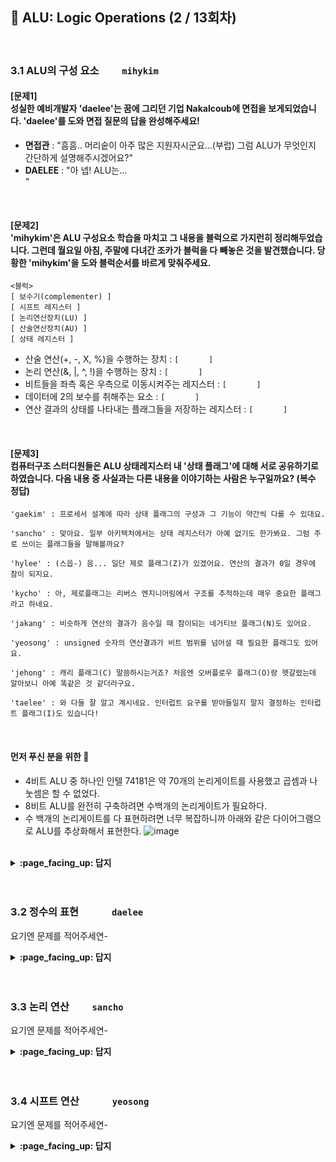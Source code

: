 ## 🦄 ALU: Logic Operations (2 / 13회차)
<br>

### 3.1 ALU의 구성 요소　　	`mihykim`
#### [문제1]<br>성실한 예비개발자 'daelee'는 꿈에 그리던 기업 Nakalcoub에 면접을 보게되었습니다. 'daelee'를 도와 면접 질문의 답을 완성해주세요!
- __면접관__ : "흠흠.. 머리숱이 아주 많은 지원자시군요...(부럽) 그럼 ALU가 무엇인지 간단하게 설명해주시겠어요?"
- __DAELEE__ : "아 넵! ALU는... `　　　　　　　　　　　　　　　　　　　 　　　　　　　　　　　　　　　 　　　`"
<br>

#### [문제2]<br>'mihykim'은 ALU 구성요소 학습을 마치고 그 내용을 블럭으로 가지런히 정리해두었습니다. 그런데 월요일 아침, 주말에 다녀간 조카가 블럭을 다 빼놓은 것을 발견했습니다. 당황한 'mihykim'을 도와 블럭순서를 바르게 맞춰주세요.
```
<블럭>
[ 보수기(complementer) ]
[ 시프트 레지스터 ]
[ 논리연산장치(LU) ]
[ 산술연산장치(AU) ]
[ 상태 레지스터 ]
```
- 산술 연산(+, -, X, %)을 수행하는 장치 : `[　　　　]`
- 논리 연산(&, |, ^, !)을 수행하는 장치 : `[　　　　]`
- 비트들을 좌측 혹은 우측으로 이동시켜주는 레지스터 :  `[　　　　]`
- 데이터에 2의 보수를 취해주는 요소 : `[　　　　]`
- 연산 결과의 상태를 나타내는 플래그들을 저장하는 레지스터 :  `[　　　　]`
<br>

#### [문제3]<br>컴퓨터구조 스터디원들은 ALU 상태레지스터 내 '상태 플래그'에 대해 서로 공유하기로 하였습니다. 다음 내용 중 사실과는 다른 내용을 이야기하는 사람은 누구일까요? (복수 정답)
```
'gaekim' : 프로세서 설계에 따라 상태 플래그의 구성과 그 기능이 약간씩 다를 수 있대요.

'sancho' : 맞아요. 일부 아키텍처에서는 상태 레지스터가 아예 없기도 한가봐요. 그럼 주로 쓰이는 플래그들을 말해볼까요?

'hylee' : (스읍-) 음... 일단 제로 플래그(Z)가 있겠어요. 연산의 결과가 0일 경우에 참이 되지요.

'kycho' : 아, 제로플래그는 리버스 엔지니어링에서 구조를 추적하는데 매우 중요한 플래그라고 하네요.

'jakang' : 비슷하게 연산의 결과가 음수일 때 참이되는 네거티브 플래그(N)도 있어요.

'yeosong' : unsigned 숫자의 연산결과가 비트 범위를 넘어설 때 필요한 플래그도 있어요.

'jehong' : 캐리 플래그(C) 말씀하시는거죠? 처음엔 오버플로우 플래그(O)랑 헷갈렸는데 알아보니 아예 똑같은 것 같더라구요.

'taelee' : 와 다들 잘 알고 계시네요. 인터럽트 요구를 받아들일지 말지 결정하는 인터럽트 플래그(I)도 있습니다!
```
<br>

#### 먼저 푸신 분을 위한 🍪
- 4비트 ALU 중 하나인 인텔 74181은 약 70개의 논리게이트를 사용했고 곱셈과 나눗셈은 할 수 없었다.
- 8비트 ALU를 완전히 구축하려면 수백개의 논리게이트가 필요하다.
- 수 백개의 논리게이트를 다 표현하려면 너무 복잡하니까 아래와 같은 다이어그램으로 ALU를 추상화해서 표현한다.
![image](https://user-images.githubusercontent.com/60066472/100407924-12ee1380-30ad-11eb-8b19-a272f00714fd.png)
<br>

<details>
<summary> <b> :page_facing_up: 답지 </b>  </summary><br>
  
#### [문제1]<br>성실한 예비개발자 'daelee'는 꿈에 그리던 기업 Nakalcoub에 면접을 보게되었습니다. 'daelee'를 도와 면접 질문의 답을 완성해주세요!
- __면접관__ : "흠흠.. 머리숱이 아주 많은 지원자시군요...(부럽) 그럼 ALU가 무엇인지 간단하게 설명해주시겠어요?"
- __DAELEE__ : "아 넵! ALU는 `CPU의 주요 구성요소 중 하나로, Arithmetic Logic Unit이라는 이름 그대로 산술논리연산장치를 말합니다.
덧셈뺄셈과 같은 산술연산과 AND, OR와 같은 논리연산을 수행하는 핵심적인 회로입니다.`"
<br>

#### [문제2]<br>'mihykim'은 ALU 구성요소 학습을 마치고 그 내용을 블럭으로 가지런히 정리해두었습니다. 그런데 월요일 아침, 주말에 다녀간 조카가 블럭을 다 빼놓은 것을 발견했습니다. 당황한 'mihykim'을 도와 블럭순서를 바르게 맞춰주세요.
- 산술 연산(+, -, X, %)을 수행하는 장치 : `[ 산술연산장치(AU) ]`
- 논리 연산(&, |, ^, !)을 수행하는 장치 : `[ 논리연산장치(LU) ]`
- 비트들을 좌측 혹은 우측으로 이동시켜주는 레지스터 :  `[ 시프트 레지스터 ]`
- 데이터에 2의 보수를 취해주는 요소 : `[ 보수기(complementer) ]`
- 연산 결과의 상태를 나타내는 플래그들을 저장하는 레지스터 :  `[ 상태 레지스터 ]`
<br>

#### [문제3]<br>컴퓨터구조 스터디원들은 ALU 상태레지스터 내 '상태 플래그'에 대해 서로 공유하기로 하였습니다. 다음 내용 중 사실과는 다른 내용을 이야기하는 사람은 누구일까요? (복수 정답)
```
'jehong'
캐리 플래그(C) 말씀하시는거죠? 처음엔 오버플로우 플래그(O)랑 헷갈렸는데 알아보니 확실히 다른 것이더라구요. 
캐리 플래그는 최상단 비트에서 자리올림 발생 시 Set되고
오버플로우 플래그는 최대 표현 범위를 넘어섰거나, 같은 부호를 더했는데 다른 부호가 나와버릴 때 Set 된답니다.
예를 들어 1000 + 1000 => 10000 에서는 캐리 플래그가,
0111 + 0001 => 1000 에서는 오버플로우가 Set됩니다. (7 + 1 => -8)
```
```
'taelee'
와 다들 잘 알고 계시네요!
지금까지는 상태플래그를 이야기했는데 상태레지스터에는 CPU를 제어하기위해 사용되는 제어플래그(Control flag)도 있답니다. 
그 예로 인터럽트 요구를 받아들일지 말지 결정하는 인터럽트 플래그(I)가 있습니다!
```
<br>

</details>
<br><br>

### 3.2 정수의 표현　　　	`daelee`

요기엔 문제를 적어주세연-

<details>
<summary> <b> :page_facing_up: 답지 </b>  </summary><br>
  
답지의 구성은<br>
문제와 동일하게 부탁드려연-

</details>
<br><br>

### 3.3 논리 연산　　	`sancho`

요기엔 문제를 적어주세연-

<details>
<summary> <b> :page_facing_up: 답지 </b>  </summary><br>
  
답지의 구성은<br>
문제와 동일하게 부탁드려연-

</details>
<br><br>

### 3.4 시프트 연산　　　	`yeosong`

요기엔 문제를 적어주세연-

<details>
<summary> <b> :page_facing_up: 답지 </b>  </summary><br>
  
답지의 구성은<br>
문제와 동일하게 부탁드려연-

</details>
<br><br>
